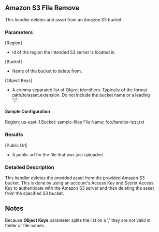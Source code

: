 ## Amazon S3 File Remove
This handler deletes and asset from an Amazon S3 bucket.

### Parameters
[Region]
  * Id of the region the intended S3 server is located in.

[Bucket]
  * Name of the bucket to delete from.

[Object Keys]
  * A comma separated list of Object identifiers.  Typically of the format path/to/asset.extension. Do not include the bucket name or a leading "/".

#### Sample Configuration
Region:                       us-east-1
Bucket:                       sample-files
File Name:                    foo/handler-test.txt

### Results
[Public Url]
  * A public url for the file that was just uploaded.

### Detailed Description
This handler deletes the provided asset from the provided Amazon S3 bucket.
This is done by using an account's Access Key and Secret Access Key to 
authenticate with the Amazon S3 server and then deleting the asset from the 
specified S3 bucket.

## Notes
Because **Object Keys** parameter splits the list on a ',' they are not valid in folder or file names.